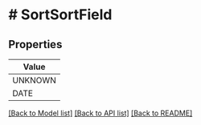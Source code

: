 # # SortSortField


## Properties 



| Value |
------------ | 
UNKNOWN|UNKNOWN
DATE|DATE

[[Back to Model list]](../../README.md#models) [[Back to API list]](../../README.md#endpoints) [[Back to README]](../../README.md)

